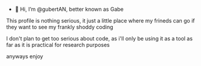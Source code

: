 - 👋 Hi, I’m @gubertAN, better known as Gabe

This profile is nothing serious, it just a little place where my frineds can go if they want to see my frankly shoddy coding

I don't plan to get too serious about code, as i'll only be using it as a tool as far as it is practical for research purposes

anyways enjoy
